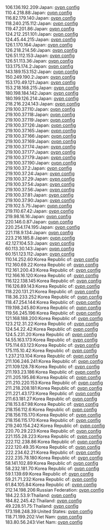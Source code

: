106.136.192.209:Japan: [ovpn config](vpn/106_136_192_209.ovpn)  
110.4.218.88:Japan: [ovpn config](vpn/110_4_218_88.ovpn)  
116.82.179.140:Japan: [ovpn config](vpn/116_82_179_140.ovpn)  
118.240.215.112:Japan: [ovpn config](vpn/118_240_215_112.ovpn)  
119.47.201.86:Japan: [ovpn config](vpn/119_47_201_86.ovpn)  
124.212.251.101:Japan: [ovpn config](vpn/124_212_251_101.ovpn)  
124.45.44.215:Japan: [ovpn config](vpn/124_45_44_215.ovpn)  
126.1.170.164:Japan: [ovpn config](vpn/126_1_170_164.ovpn)  
126.218.214.56:Japan: [ovpn config](vpn/126_218_214_56.ovpn)  
126.51.112.153:Japan: [ovpn config](vpn/126_51_112_153.ovpn)  
126.51.113.36:Japan: [ovpn config](vpn/126_51_113_36.ovpn)  
133.175.174.2:Japan: [ovpn config](vpn/133_175_174_2.ovpn)  
143.189.153.152:Japan: [ovpn config](vpn/143_189_153_152.ovpn)  
150.249.190.2:Japan: [ovpn config](vpn/150_249_190_2.ovpn)  
153.170.49.121:Japan: [ovpn config](vpn/153_170_49_121.ovpn)  
153.218.168.215:Japan: [ovpn config](vpn/153_218_168_215.ovpn)  
180.198.184.142:Japan: [ovpn config](vpn/180_198_184_142.ovpn)  
180.199.126.214:Japan: [ovpn config](vpn/180_199_126_214.ovpn)  
218.216.224.143:Japan: [ovpn config](vpn/218_216_224_143.ovpn)  
219.100.37.110:Japan: [ovpn config](vpn/219_100_37_110.ovpn)  
219.100.37.118:Japan: [ovpn config](vpn/219_100_37_118.ovpn)  
219.100.37.119:Japan: [ovpn config](vpn/219_100_37_119.ovpn)  
219.100.37.126:Japan: [ovpn config](vpn/219_100_37_126.ovpn)  
219.100.37.165:Japan: [ovpn config](vpn/219_100_37_165.ovpn)  
219.100.37.166:Japan: [ovpn config](vpn/219_100_37_166.ovpn)  
219.100.37.169:Japan: [ovpn config](vpn/219_100_37_169.ovpn)  
219.100.37.174:Japan: [ovpn config](vpn/219_100_37_174.ovpn)  
219.100.37.177:Japan: [ovpn config](vpn/219_100_37_177.ovpn)  
219.100.37.179:Japan: [ovpn config](vpn/219_100_37_179.ovpn)  
219.100.37.190:Japan: [ovpn config](vpn/219_100_37_190.ovpn)  
219.100.37.2:Japan: [ovpn config](vpn/219_100_37_2.ovpn)  
219.100.37.24:Japan: [ovpn config](vpn/219_100_37_24.ovpn)  
219.100.37.29:Japan: [ovpn config](vpn/219_100_37_29.ovpn)  
219.100.37.54:Japan: [ovpn config](vpn/219_100_37_54.ovpn)  
219.100.37.56:Japan: [ovpn config](vpn/219_100_37_56.ovpn)  
219.100.37.81:Japan: [ovpn config](vpn/219_100_37_81.ovpn)  
219.100.37.90:Japan: [ovpn config](vpn/219_100_37_90.ovpn)  
219.102.5.75:Japan: [ovpn config](vpn/219_102_5_75.ovpn)  
219.110.67.42:Japan: [ovpn config](vpn/219_110_67_42.ovpn)  
219.98.16.16:Japan: [ovpn config](vpn/219_98_16_16.ovpn)  
220.146.0.87:Japan: [ovpn config](vpn/220_146_0_87.ovpn)  
220.254.174.195:Japan: [ovpn config](vpn/220_254_174_195.ovpn)  
221.118.9.134:Japan: [ovpn config](vpn/221_118_9_134.ovpn)  
223.216.185.8:Japan: [ovpn config](vpn/223_216_185_8.ovpn)  
42.127.104.53:Japan: [ovpn config](vpn/42_127_104_53.ovpn)  
60.113.30.143:Japan: [ovpn config](vpn/60_113_30_143.ovpn)  
60.151.123.112:Japan: [ovpn config](vpn/60_151_123_112.ovpn)  
110.14.252.60:Korea Republic of: [ovpn config](vpn/110_14_252_60.ovpn)  
112.160.69.22:Korea Republic of: [ovpn config](vpn/112_160_69_22.ovpn)  
112.161.200.43:Korea Republic of: [ovpn config](vpn/112_161_200_43.ovpn)  
112.166.16.120:Korea Republic of: [ovpn config](vpn/112_166_16_120.ovpn)  
116.122.138.145:Korea Republic of: [ovpn config](vpn/116_122_138_145.ovpn)  
116.126.89.143:Korea Republic of: [ovpn config](vpn/116_126_89_143.ovpn)  
118.220.131.21:Korea Republic of: [ovpn config](vpn/118_220_131_21.ovpn)  
118.36.233.252:Korea Republic of: [ovpn config](vpn/118_36_233_252.ovpn)  
118.47.254.144:Korea Republic of: [ovpn config](vpn/118_47_254_144.ovpn)  
119.198.245.80:Korea Republic of: [ovpn config](vpn/119_198_245_80.ovpn)  
119.56.245.196:Korea Republic of: [ovpn config](vpn/119_56_245_196.ovpn)  
121.168.188.200:Korea Republic of: [ovpn config](vpn/121_168_188_200.ovpn)  
123.212.31.22:Korea Republic of: [ovpn config](vpn/123_212_31_22.ovpn)  
124.54.22.42:Korea Republic of: [ovpn config](vpn/124_54_22_42.ovpn)  
124.5.231.20:Korea Republic of: [ovpn config](vpn/124_5_231_20.ovpn)  
14.55.163.173:Korea Republic of: [ovpn config](vpn/14_55_163_173.ovpn)  
175.114.63.123:Korea Republic of: [ovpn config](vpn/175_114_63_123.ovpn)  
175.115.10.42:Korea Republic of: [ovpn config](vpn/175_115_10_42.ovpn)  
1.237.213.104:Korea Republic of: [ovpn config](vpn/1_237_213_104.ovpn)  
211.106.246.241:Korea Republic of: [ovpn config](vpn/211_106_246_241.ovpn)  
211.109.128.78:Korea Republic of: [ovpn config](vpn/211_109_128_78.ovpn)  
211.193.23.186:Korea Republic of: [ovpn config](vpn/211_193_23_186.ovpn)  
211.205.195.86:Korea Republic of: [ovpn config](vpn/211_205_195_86.ovpn)  
211.210.220.153:Korea Republic of: [ovpn config](vpn/211_210_220_153.ovpn)  
211.218.208.181:Korea Republic of: [ovpn config](vpn/211_218_208_181.ovpn)  
211.221.43.173:Korea Republic of: [ovpn config](vpn/211_221_43_173.ovpn)  
211.63.181.27:Korea Republic of: [ovpn config](vpn/211_63_181_27.ovpn)  
218.153.67.98:Korea Republic of: [ovpn config](vpn/218_153_67_98.ovpn)  
218.156.112.6:Korea Republic of: [ovpn config](vpn/218_156_112_6.ovpn)  
218.156.115.170:Korea Republic of: [ovpn config](vpn/218_156_115_170.ovpn)  
218.156.115.170:Korea Republic of: [ovpn config](vpn/218_156_115_170.ovpn)  
219.240.154.242:Korea Republic of: [ovpn config](vpn/219_240_154_242.ovpn)  
220.70.29.223:Korea Republic of: [ovpn config](vpn/220_70_29_223.ovpn)  
221.155.28.223:Korea Republic of: [ovpn config](vpn/221_155_28_223.ovpn)  
222.112.238.86:Korea Republic of: [ovpn config](vpn/222_112_238_86.ovpn)  
222.120.49.35:Korea Republic of: [ovpn config](vpn/222_120_49_35.ovpn)  
222.234.62.21:Korea Republic of: [ovpn config](vpn/222_234_62_21.ovpn)  
222.235.78.180:Korea Republic of: [ovpn config](vpn/222_235_78_180.ovpn)  
58.141.102.89:Korea Republic of: [ovpn config](vpn/58_141_102_89.ovpn)  
58.232.181.70:Korea Republic of: [ovpn config](vpn/58_232_181_70.ovpn)  
59.1.139.69:Korea Republic of: [ovpn config](vpn/59_1_139_69.ovpn)  
59.21.71.232:Korea Republic of: [ovpn config](vpn/59_21_71_232.ovpn)  
61.84.105.84:Korea Republic of: [ovpn config](vpn/61_84_105_84.ovpn)  
212.14.198.206:Russian Federation: [ovpn config](vpn/212_14_198_206.ovpn)  
184.22.53.9:Thailand: [ovpn config](vpn/184_22_53_9.ovpn)  
184.82.245.42:Thailand: [ovpn config](vpn/184_82_245_42.ovpn)  
49.228.51.75:Thailand: [ovpn config](vpn/49_228_51_75.ovpn)  
173.198.248.39:United States: [ovpn config](vpn/173_198_248_39.ovpn)  
118.71.199.202:Viet Nam: [ovpn config](vpn/118_71_199_202.ovpn)  
183.80.56.243:Viet Nam: [ovpn config](vpn/183_80_56_243.ovpn)  
